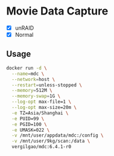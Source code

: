 # Movie Data Capture

- [x] unRAID
- [x] Normal

## Usage

```sh
docker run -d \
  --name=mdc \
  --network=host \
  --restart=unless-stopped \
  --memory=512M \
  --memory-swap=1G \
  --log-opt max-file=1 \
  --log-opt max-size=20m \
  -e TZ=Asia/Shanghai \
  -e PUID=99 \
  -e PGID=100 \
  -e UMASK=022 \
  -v /mnt/user/appdata/mdc:/config \
  -v /mnt/user/9kg/scan:/data \
  vergilgao/mdc:6.4.1-r0
```

